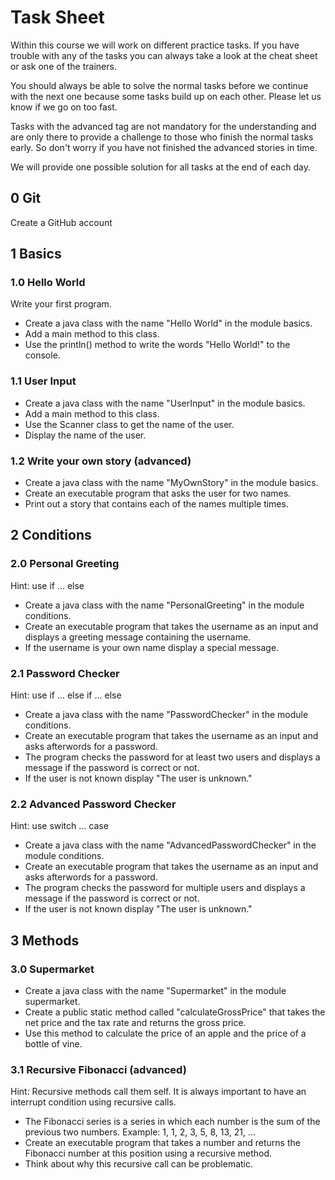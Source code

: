 # Task Sheet

Within this course we will work on different practice tasks.
If you have trouble with any of the tasks you can always take a look at the cheat sheet or ask one of the trainers.

You should always be able to solve the normal tasks before we continue with the next one because some tasks build up on each other.
Please let us know if we go on too fast. 

Tasks with the advanced tag are not mandatory for the understanding and are only there to provide a challenge to those who finish the normal tasks early.
So don't worry if you have not finished the advanced stories in time. 

We will provide one possible solution for all tasks at the end of each day.

## 0 Git

Create a GitHub account

## 1 Basics

### 1.0 Hello World

Write your first program.

- Create a java class with the name "Hello World" in the module basics.
- Add a main method to this class.
- Use the println() method to write the words "Hello World!" to the console.

### 1.1 User Input

- Create a java class with the name "UserInput" in the module basics.
- Add a main method to this class.
- Use the Scanner class to get the name of the user.
- Display the name of the user.

### 1.2 Write your own story (advanced)

- Create a java class with the name "MyOwnStory" in the module basics.
- Create an executable program that asks the user for two names.
- Print out a story that contains each of the names multiple times.

## 2 Conditions

### 2.0 Personal Greeting


Hint: use if ... else

- Create a java class with the name "PersonalGreeting" in the module conditions.
- Create an executable program that takes the username as an input and displays a greeting message containing the username.
- If the username is your own name display a special message.

### 2.1 Password Checker

Hint: use if ... else if ... else

- Create a java class with the name "PasswordChecker" in the module conditions.
- Create an executable program that takes the username as an input and asks afterwords for a password.
- The program checks the password for at least two users and displays a message if the password is correct or not.
- If the user is not known display "The user is unknown."

### 2.2 Advanced Password Checker

Hint: use switch ... case

- Create a java class with the name "AdvancedPasswordChecker" in the module conditions.
- Create an executable program that takes the username as an input and asks afterwords for a password.
- The program checks the password for multiple users and displays a message if the password is correct or not.
- If the user is not known display "The user is unknown."

## 3 Methods

### 3.0 Supermarket

- Create a java class with the name "Supermarket" in the module supermarket.
- Create a public static method called "calculateGrossPrice" that takes the net price and the tax rate and returns the gross price.
- Use this method to calculate the price of an apple and the price of a bottle of vine.

### 3.1 Recursive Fibonacci (advanced)

Hint: Recursive methods call them self. It is always important to have an interrupt condition using recursive calls.

- The Fibonacci series is a series in which each number is the sum of the previous two numbers. Example: 1, 1, 2, 3, 5, 8, 13, 21, ...
- Create an executable program that takes a number and returns the Fibonacci number at this position using a recursive method.
- Think about why this recursive call can be problematic.

